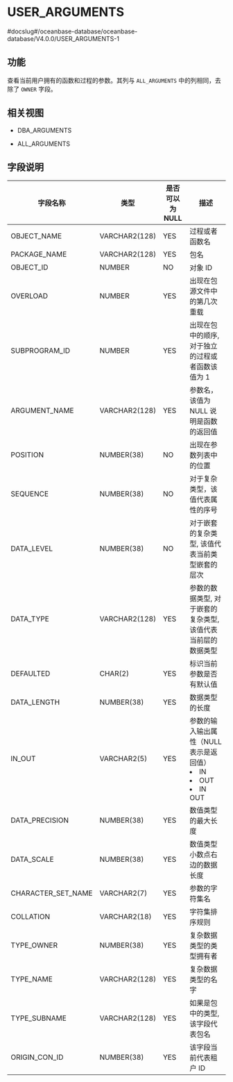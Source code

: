 USER_ARGUMENTS 
===================================
#docslug#/oceanbase-database/oceanbase-database/V4.0.0/USER_ARGUMENTS-1


功能 
-----------

查看当前用户拥有的函数和过程的参数。其列与 `ALL_ARGUMENTS` 中的列相同，去除了 `OWNER` 字段。

相关视图 
-------------

* DBA_ARGUMENTS

  

* ALL_ARGUMENTS

  




字段说明 
-------------



|      **字段名称**      |    **类型**     | **是否可以为 NULL** |                                                                                        **描述**                                                                                         |
|--------------------|---------------|----------------|---------------------------------------------------------------------------------------------------------------------------------------------------------------------------------------|
| OBJECT_NAME        | VARCHAR2(128) | YES            | 过程或者函数名                                                                                                                                                                               |
| PACKAGE_NAME       | VARCHAR2(128) | YES            | 包名                                                                                                                                                                                    |
| OBJECT_ID          | NUMBER        | NO             | 对象 ID                                                                                                                                                                                 |
| OVERLOAD           | NUMBER        | YES            | 出现在包源文件中的第几次重载                                                                                                                                                                        |
| SUBPROGRAM_ID      | NUMBER        | YES            | 出现在包中的顺序, 对于独立的过程或者函数该值为 1                                                                                                                                                            |
| ARGUMENT_NAME      | VARCHAR2(128) | YES            | 参数名，该值为 NULL 说明是函数的返回值                                                                                                                                                                |
| POSITION           | NUMBER(38)    | NO             | 出现在参数列表中的位置                                                                                                                                                                           |
| SEQUENCE           | NUMBER(38)    | NO             | 对于复杂类型，该值代表属性的序号                                                                                                                                                                      |
| DATA_LEVEL         | NUMBER(38)    | NO             | 对于嵌套的复杂类型, 该值代表当前类型嵌套的层次                                                                                                                                                              |
| DATA_TYPE          | VARCHAR2(128) | YES            | 参数的数据类型, 对于嵌套的复杂类型, 该值代表当前层的数据类型                                                                                                                                                      |
| DEFAULTED          | CHAR(2)       | YES            | 标识当前参数是否有默认值                                                                                                                                                                          |
| DATA_LENGTH        | NUMBER(38)    | YES            | 数据类型的长度                                                                                                                                                                               |
| IN_OUT             | VARCHAR2(5)   | YES            | 参数的输入输出属性（NULL 表示是返回值） <li> IN   <li> OUT   <li> IN OUT    |
| DATA_PRECISION     | NUMBER(38)    | YES            | 数值类型的最大长度                                                                                                                                                                             |
| DATA_SCALE         | NUMBER(38)    | YES            | 数值类型小数点右边的数据长度                                                                                                                                                                        |
| CHARACTER_SET_NAME | VARCHAR2(7)   | YES            | 参数的字符集名                                                                                                                                                                               |
| COLLATION          | VARCHAR2(18)  | YES            | 字符集排序规则                                                                                                                                                                               |
| TYPE_OWNER         | NUMBER(38)    | YES            | 复杂数据类型的类型拥有者                                                                                                                                                                          |
| TYPE_NAME          | VARCHAR2(128) | YES            | 复杂数据类型的名字                                                                                                                                                                             |
| TYPE_SUBNAME       | VARCHAR2(128) | YES            | 如果是包中的类型, 该字段代表包名                                                                                                                                                                     |
| ORIGIN_CON_ID      | NUMBER(38)    | YES            | 该字段当前代表租户 ID                                                                                                                                                                          |




